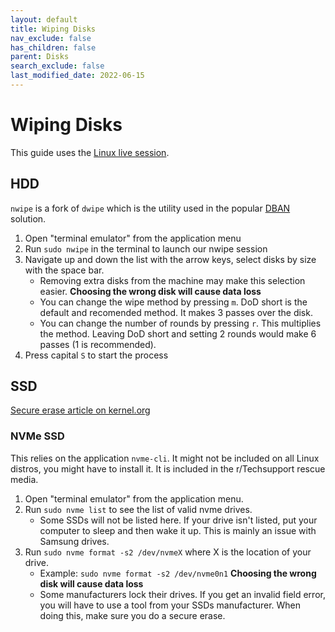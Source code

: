 ```yaml
---
layout: default
title: Wiping Disks
nav_exclude: false
has_children: false
parent: Disks
search_exclude: false
last_modified_date: 2022-06-15
---
```


# Wiping Disks
This guide uses the [Linux live session](/docs/live-sessions/linux-live-session).
## HDD
`nwipe` is a fork of `dwipe` which is the utility used in the popular [DBAN](https://dban.org/) solution.

1. Open "terminal emulator" from the application menu
2. Run `sudo nwipe` in the terminal to launch our nwipe session
3. Navigate up and down the list with the arrow keys, select disks by size with the space bar. 
	* Removing extra disks from the machine may make this selection easier. **Choosing the wrong disk will cause data loss**
	* You can change the wipe method by pressing `m`. DoD short is the default and recomended method. It makes 3 passes over the disk.
    * You can change the number of rounds by pressing `r`. This multiplies the method. Leaving DoD short and setting 2 rounds would make 6 passes (1 is recommended).
4. Press capital `S` to start the process

## SSD
[Secure erase article on kernel.org](https://ata.wiki.kernel.org/index.php/ATA_Secure_Erase)

### NVMe SSD
This relies on the application `nvme-cli`. It might not be included on all Linux distros, you might have to install it. It is included in the r/Techsupport rescue media.
1. Open "terminal emulator" from the application menu.
2. Run `sudo nvme list` to see the list of valid nvme drives.
	* Some SSDs will not be listed here. If your drive isn't listed, put your computer to sleep and then wake it up. This is mainly an issue with Samsung drives.
3. Run `sudo nvme format -s2 /dev/nvmeX` where X is the location of your drive.
	* Example: `sudo nvme format -s2 /dev/nvme0n1` **Choosing the wrong disk will cause data loss**
    * Some manufacturers lock their drives. If you get an invalid field error, you will have to use a tool from your SSDs manufacturer. When doing this, make sure you do a secure erase.
